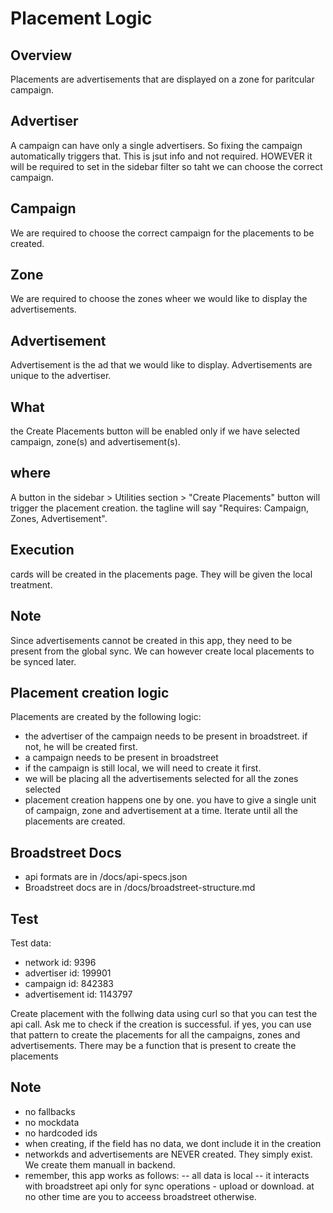 # Placement Logic

## Overview
Placements are advertisements that are displayed on a zone for paritcular campaign.

## Advertiser
A campaign can have only a single advertisers. So fixing the campaign automatically triggers that. This is jsut info and not required. HOWEVER it will be required to set in the sidebar filter so taht we can choose the correct campaign.

## Campaign
We are required to choose the correct campaign for the placements to be created.

## Zone
We are required to choose the zones wheer we would like to display the advertisements.

## Advertisement
Advertisement is the ad that we would like to display.
Advertisements are unique to the advertiser.

## What
the Create Placements button will be enabled only if we have selected campaign, zone(s) and advertisement(s).

## where
A button in the sidebar > Utilities section > "Create Placements" button will trigger the placement creation. the tagline will say "Requires: Campaign, Zones, Advertisement".

## Execution
cards will be created in the placements page. They will be given the local treatment.

## Note
Since advertisements cannot be created in this app, they need to be present from the global sync. We can however create local placements to be synced later.

## Placement creation logic
Placements are created by the following logic:
- the advertiser of the campaign needs to be present in broadstreet. if not, he will be created first.
- a campaign needs to be present in broadstreet
- if the campaign is still local, we will need to create it first.
- we will be placing all the advertisements selected for all the zones selected
- placement creation happens one by one. you have to give a single unit of campaign, zone and advertisement at a time. Iterate until all the placements are created.

## Broadstreet Docs
- api formats are in /docs/api-specs.json
- Broadstreet docs are in /docs/broadstreet-structure.md

## Test
Test data:
- network id: 9396
- advertiser id: 199901
- campaign id: 842383
- advertisement id: 1143797

Create placement with the follwing data using curl so that you can test the api call.
Ask me to check if the creation is successful.
if yes, you can use that pattern to create the placements for all the campaigns, zones and advertisements.
There may be a function that is present to create the placements

## Note
- no fallbacks
- no mockdata
- no hardcoded ids
- when creating, if the field has no data, we dont include it in the creation 
- networkds and advertisements are NEVER created. They simply exist. We create them manuall in backend.
- remember, this app works as follows:
-- all data is local
-- it interacts with broadstreet api only for sync operations - upload or download. at no other time are you to acceess broadstreet otherwise.